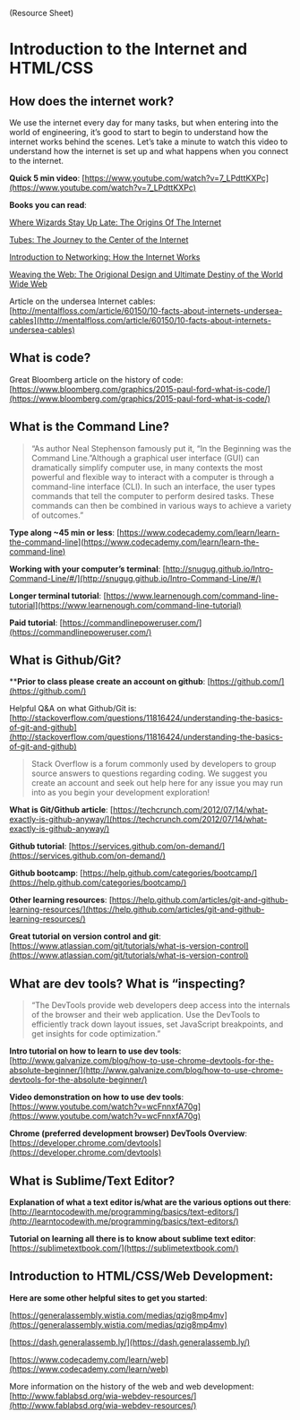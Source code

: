 (Resource Sheet)
# Introduction to the Internet and HTML/CSS

## How does the internet work?

We use the internet every day for many tasks, but when entering into the world of engineering, it’s good to start to begin to understand how the internet works behind the scenes. Let’s take a minute to watch this video to understand how the internet is set up and what happens when you connect to the internet.

**Quick 5 min video**: [https://www.youtube.com/watch?v=7_LPdttKXPc](https://www.youtube.com/watch?v=7_LPdttKXPc)

**Books you can read**:

[Where Wizards Stay Up Late: The Origins Of The Internet](https://www.amazon.com/Where-Wizards-Stay-Up-Late/dp/0684832674)

[Tubes: The Journey to the Center of the Internet](https://www.amazon.com/Tubes-Journey-Internet-Andrew-Blum/dp/0061994952/ref=sr_1_1?s=books&ie=UTF8&qid=1495285188&sr=1-1&keywords=Tubes+the+journey+to+the+center+of+the+internet)

[Introduction to Networking: How the Internet Works](https://www.amazon.com/Introduction-Networking-How-Internet-Works/dp/1511654945/ref=sr_1_1?s=books&ie=UTF8&qid=1495285241&sr=1-1&keywords=Introduction+to+Networking)

[Weaving the Web: The Origional Design and Ultimate Destiny of the World Wide Web](https://www.amazon.com/Weaving-Web-Original-Ultimate-Destiny/dp/006251587X/ref=sr_1_1?s=books&ie=UTF8&qid=1495285270&sr=1-1&keywords=Weaving+the+web)

Article on the undersea Internet cables: [http://mentalfloss.com/article/60150/10-facts-about-internets-undersea-cables](http://mentalfloss.com/article/60150/10-facts-about-internets-undersea-cables)

## What is code?

Great Bloomberg article on the history of code: [https://www.bloomberg.com/graphics/2015-paul-ford-what-is-code/](https://www.bloomberg.com/graphics/2015-paul-ford-what-is-code/)

## What is the Command Line?

>“As author Neal Stephenson famously put it, “In the Beginning was the Command Line.”Although a graphical user interface (GUI) can dramatically simplify computer use, in many contexts the most powerful and flexible way to interact with a computer is through a command-line interface (CLI). In such an interface, the user types commands that tell the computer to perform desired tasks. These commands can then be combined in various ways to achieve a variety of outcomes.”

**Type along ~45 min or less**: [https://www.codecademy.com/learn/learn-the-command-line](https://www.codecademy.com/learn/learn-the-command-line)

**Working with your computer’s terminal**: [http://snugug.github.io/Intro-Command-Line/#/](http://snugug.github.io/Intro-Command-Line/#/)

**Longer terminal tutorial**: [https://www.learnenough.com/command-line-tutorial](https://www.learnenough.com/command-line-tutorial)

**Paid tutorial**: [https://commandlinepoweruser.com/](https://commandlinepoweruser.com/)

## What is Github/Git?

****Prior to class please create an account on github**: [https://github.com/](https://github.com/)

Helpful Q&A on what Github/Git is: [http://stackoverflow.com/questions/11816424/understanding-the-basics-of-git-and-github](http://stackoverflow.com/questions/11816424/understanding-the-basics-of-git-and-github)

>Stack Overflow is a forum commonly used by developers to group source answers to questions regarding coding. We suggest you create an account and seek out help here for any issue you may run into as you begin your development exploration!

**What is Git/Github article**:
[https://techcrunch.com/2012/07/14/what-exactly-is-github-anyway/](https://techcrunch.com/2012/07/14/what-exactly-is-github-anyway/)

**Github tutorial**:
[https://services.github.com/on-demand/](https://services.github.com/on-demand/)

**Github bootcamp**:
[https://help.github.com/categories/bootcamp/](https://help.github.com/categories/bootcamp/)

**Other learning resources**:
[https://help.github.com/articles/git-and-github-learning-resources/](https://help.github.com/articles/git-and-github-learning-resources/)

**Great tutorial on version control and git**:
[https://www.atlassian.com/git/tutorials/what-is-version-control](https://www.atlassian.com/git/tutorials/what-is-version-control)

## What are dev tools? What is “inspecting?

>“The DevTools provide web developers deep access into the internals of the browser and their web application. Use the DevTools to efficiently track down layout issues, set JavaScript breakpoints, and get insights for code optimization.”

**Intro tutorial on how to learn to use dev tools**:
[http://www.galvanize.com/blog/how-to-use-chrome-devtools-for-the-absolute-beginner/](http://www.galvanize.com/blog/how-to-use-chrome-devtools-for-the-absolute-beginner/)

**Video demonstration on how to use dev tools**:
[https://www.youtube.com/watch?v=wcFnnxfA70g](https://www.youtube.com/watch?v=wcFnnxfA70g)

**Chrome (preferred development browser) DevTools Overview**:
[https://developer.chrome.com/devtools](https://developer.chrome.com/devtools)

## What is Sublime/Text Editor?

**Explanation of what a text editor is/what are the various options out there**:
[http://learntocodewith.me/programming/basics/text-editors/](http://learntocodewith.me/programming/basics/text-editors/)

**Tutorial on learning all there is to know about sublime text editor**:
[https://sublimetextbook.com/](https://sublimetextbook.com/)

## Introduction to HTML/CSS/Web Development:

**Here are some other helpful sites to get you started**:

[https://generalassembly.wistia.com/medias/qzig8mp4mv](https://generalassembly.wistia.com/medias/qzig8mp4mv)

[https://dash.generalassemb.ly/](https://dash.generalassemb.ly/)

[https://www.codecademy.com/learn/web](https://www.codecademy.com/learn/web)

More information on the history of the web and web development: [http://www.fablabsd.org/wia-webdev-resources/](http://www.fablabsd.org/wia-webdev-resources/)

